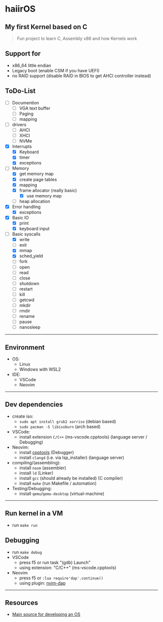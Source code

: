 # haiirOS

## My first Kernel based on C

> Fun project to learn C, Assembly x86 and how Kernels work

## Support for

* x86_64 little endian
* Legacy boot (enable CSM if you have UEFI)
* no RAID support (disable RAID in BIOS to get AHCI controller instead)

## ToDo-List

* [ ] Documention
  * [ ] VGA text buffer
  * [ ] Paging
  * [ ] mapping
* [ ] drivers
  * [ ] AHCI
  * [ ] XHCI
  * [ ] NVMe
* [x] Interrupts
  * [x] Keyboard
  * [x] timer
  * [x] exceptions
* [ ] Memory
  * [x] get memory map
  * [x] create page tables
  * [x] mapping
  * [x] frame allocator (really basic)
    * [x] use memory map
  * [ ] heap allocation
* [x] Error handling
  * [x] exceptions
* [x] Basic IO
  * [x] print
  * [x] keyboard input
* [ ] Basic syscalls
  * [x] write
  * [ ] exit
  * [x] mmap
  * [x] sched_yield
  * [ ] fork
  * [ ] open
  * [ ] read
  * [ ] close
  * [ ] shutdown
  * [ ] restart
  * [ ] kill
  * [ ] getcwd
  * [ ] mkdir
  * [ ] rmdir
  * [ ] rename
  * [ ] pause
  * [ ] nanosleep

---

## Environment

* OS:
  * Linux
  * Windows with WSL2
* IDE:
    * VSCode
    * Neovim

---

## Dev dependencies

* create iso:
  * `sudo apt install grub2 xorriso` (debian based)
  * `sudo pacman -S libisoburn` (arch based)
* VSCode:
  * install extension `C/C++` (ms-vscode.cpptools) (language server / Debugging)
* Neovim:
  * install [cpptools](https://github.com/mfussenegger/nvim-dap/wiki/C-C---Rust-(gdb-via--vscode-cpptools)) (Debugger)
  * install `clangd` (i.e. via lsp_installer) (language server)
* compiling/(assembling):
  * install `nasm` (assembler)
  * install `ld` (Linker)
  * install `gcc` (should already be installed) (C compiler)
  * install `make` (run Makefile / automation)
* Testing/Debugging:
  * install `qemu`/`qemu-desktop` (virtual-machine)

---

## Run kernel in a VM

* run `make run`

## Debugging

* run `make debug`
* VSCode
  * press f5 or run task "(gdb) Launch"
  * using extension: "C/C++" (ms-vscode.cpptools)
* Neovim
  * press f5 or `:lua require'dap'.continue()`
  * using plugin: [nvim-dap](https://github.com/mfussenegger/nvim-dap)

---

## Resources

* [Main source for developing an OS](wiki.osdev.org/Main_Page)
